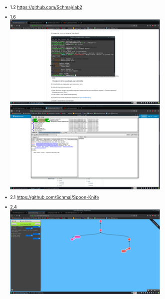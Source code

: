 - 1.2 https://github.com/Schmaj/lab2

- 1.6 ![Log](images/lab2gitlog.png) ![Gitk](images/lab2gitk.png)

- 2.1 https://github.com/Schmaj/Spoon-Knife

- 2.4 ![Branches](images/lab2branching.png)
